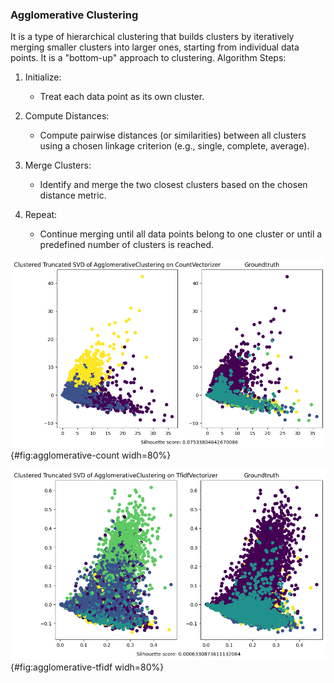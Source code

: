 ### Agglomerative Clustering

It is a type of hierarchical clustering that builds clusters by iteratively merging smaller clusters into larger ones, starting from individual data points. It is a "bottom-up" approach to clustering.
Algorithm Steps:

1. Initialize:
    - Treat each data point as its own cluster.

2. Compute Distances:
    - Compute pairwise distances (or similarities) between all clusters using a chosen linkage criterion (e.g., single, complete, average).

3. Merge Clusters:
    - Identify and merge the two closest clusters based on the chosen distance metric.

4. Repeat:
    - Continue merging until all data points belong to one cluster or until a predefined number of clusters is reached.

![](images/cluster_TruncatedSVD_AgglomerativeClustering_CountVectorizer.png){#fig:agglomerative-count widh=80%}

![](images/cluster_TruncatedSVD_AgglomerativeClustering_TfidfVectorizer.png){#fig:agglomerative-tfidf widh=80%}

